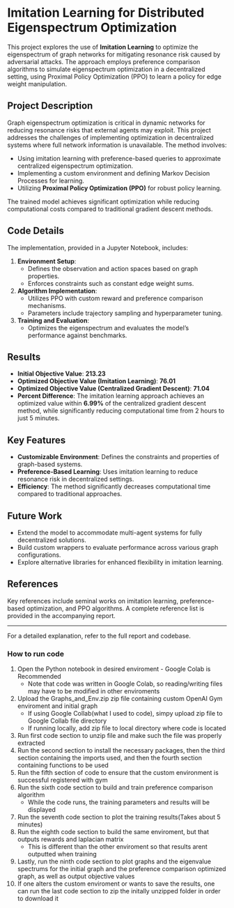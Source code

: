 # Imitation Learning for Distributed Eigenspectrum Optimization

This project explores the use of **Imitation Learning** to optimize the eigenspectrum of graph networks for mitigating resonance risk caused by adversarial attacks. The approach employs preference comparison algorithms to simulate eigenspectrum optimization in a decentralized setting, using Proximal Policy Optimization (PPO) to learn a policy for edge weight manipulation.

## Project Description

Graph eigenspectrum optimization is critical in dynamic networks for reducing resonance risks that external agents may exploit. This project addresses the challenges of implementing optimization in decentralized systems where full network information is unavailable. The method involves:
- Using imitation learning with preference-based queries to approximate centralized eigenspectrum optimization.
- Implementing a custom environment and defining Markov Decision Processes for learning.
- Utilizing **Proximal Policy Optimization (PPO)** for robust policy learning.

The trained model achieves significant optimization while reducing computational costs compared to traditional gradient descent methods.

## Code Details

The implementation, provided in a Jupyter Notebook, includes:
1. **Environment Setup**:
   - Defines the observation and action spaces based on graph properties.
   - Enforces constraints such as constant edge weight sums.
2. **Algorithm Implementation**:
   - Utilizes PPO with custom reward and preference comparison mechanisms.
   - Parameters include trajectory sampling and hyperparameter tuning.
3. **Training and Evaluation**:
   - Optimizes the eigenspectrum and evaluates the model’s performance against benchmarks.

## Results

- **Initial Objective Value**: **213.23**
- **Optimized Objective Value (Imitation Learning)**: **76.01**
- **Optimized Objective Value (Centralized Gradient Descent)**: **71.04**
- **Percent Difference**: The imitation learning approach achieves an optimized value within **6.99%** of the centralized gradient descent method, while significantly reducing computational time from 2 hours to just 5 minutes.

## Key Features

- **Customizable Environment**: Defines the constraints and properties of graph-based systems.
- **Preference-Based Learning**: Uses imitation learning to reduce resonance risk in decentralized settings.
- **Efficiency**: The method significantly decreases computational time compared to traditional approaches.

## Future Work

- Extend the model to accommodate multi-agent systems for fully decentralized solutions.
- Build custom wrappers to evaluate performance across various graph configurations.
- Explore alternative libraries for enhanced flexibility in imitation learning.

## References

Key references include seminal works on imitation learning, preference-based optimization, and PPO algorithms. A complete reference list is provided in the accompanying report.

---

For a detailed explanation, refer to the full report and codebase.


### How to run code
1. Open the Python notebook in desired enviroment - Google Colab is Recommended
    * Note that code was written in Google Colab, so reading/writing files may have to be modified in other enviroments
2. Upload the Graphs_and_Env.zip zip file containing custom OpenAI Gym enviroment and initial graph
    * If using Google Collab(what I used to code), simpy upload zip file to Google Collab file directory
    * If running locally, add zip file to local directory where code is located
3. Run first code section to unzip file and make such the file was properly extracted
4. Run the second section to install the necessary packages, then the third section containing the imports used, and then the fourth section containing functions to be used
5. Run the fifth section of code to ensure that the custom environment is successful registered with gym
6. Run the sixth code section to build and train preference comparison algorithm
    * While the code runs, the training parameters and results will be displayed
7. Run the seventh code section to plot the training results(Takes about 5 minutes)
8. Run the eighth code section to build the same enviroment, but that outputs rewards and laplacian matrix
    *  This is different than the other enviroment so that results arent outputted when training
9. Lastly, run the  ninth code section to plot graphs and the eigenvalue spectrums for the initial graph and the preference comparison optimized graph, as well as output objective values 
10. If one alters the custom enviroment or wants to save the results, one can run the last code section to zip the initally unzipped folder in order to download it
